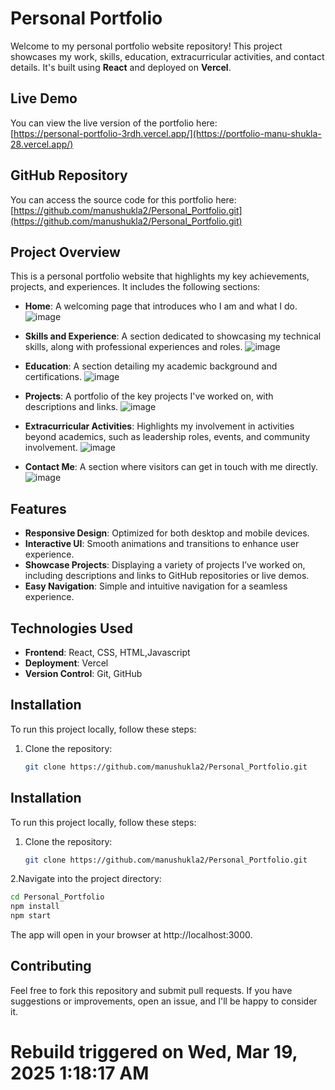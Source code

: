 # Personal Portfolio

Welcome to my personal portfolio website repository! This project showcases my work, skills, education, extracurricular activities, and contact details. It's built using **React** and deployed on **Vercel**.

## Live Demo

You can view the live version of the portfolio here:  
[https://personal-portfolio-3rdh.vercel.app/](https://portfolio-manu-shukla-28.vercel.app/)

## GitHub Repository

You can access the source code for this portfolio here:  
[https://github.com/manushukla2/Personal_Portfolio.git](https://github.com/manushukla2/Personal_Portfolio.git)

## Project Overview

This is a personal portfolio website that highlights my key achievements, projects, and experiences. It includes the following sections:

- **Home**: A welcoming page that introduces who I am and what I do.
  ![image](https://github.com/user-attachments/assets/a7d7f6cd-baa0-444a-95e2-250bc3c1ce48)

- **Skills and Experience**: A section dedicated to showcasing my technical skills, along with professional experiences and roles.
  ![image](https://github.com/user-attachments/assets/df0c5509-6de0-49a3-bb67-bfca36ccd681)

- **Education**: A section detailing my academic background and certifications.
  ![image](https://github.com/user-attachments/assets/a339f90d-a55c-4ff9-b22f-64b1eae09290)

- **Projects**: A portfolio of the key projects I've worked on, with descriptions and links.
  ![image](https://github.com/user-attachments/assets/583860bb-ed5e-4c3d-b5a3-2b99ddc4e7a5)

- **Extracurricular Activities**: Highlights my involvement in activities beyond academics, such as leadership roles, events, and community involvement.
  ![image](https://github.com/user-attachments/assets/40c4b3e9-75b7-4b2a-8b4b-f60802af597d)

- **Contact Me**: A section where visitors can get in touch with me directly.
  ![image](https://github.com/user-attachments/assets/4dc9f20e-70b2-44d4-8476-3e9d5c496241)


## Features

- **Responsive Design**: Optimized for both desktop and mobile devices.
- **Interactive UI**: Smooth animations and transitions to enhance user experience.
- **Showcase Projects**: Displaying a variety of projects I’ve worked on, including descriptions and links to GitHub repositories or live demos.
- **Easy Navigation**: Simple and intuitive navigation for a seamless experience.


## Technologies Used

- **Frontend**: React, CSS, HTML,Javascript
- **Deployment**: Vercel
- **Version Control**: Git, GitHub

## Installation

To run this project locally, follow these steps:

1. Clone the repository:

   ```bash
   git clone https://github.com/manushukla2/Personal_Portfolio.git


## Installation

To run this project locally, follow these steps:

1. Clone the repository:

   ```bash
   git clone https://github.com/manushukla2/Personal_Portfolio.git

2.Navigate into the project directory:

   ```bash 
   cd Personal_Portfolio
   npm install
   npm start
```
The app will open in your browser at http://localhost:3000.

## Contributing
Feel free to fork this repository and submit pull requests. If you have suggestions or improvements, open an issue, and I'll be happy to consider it.
















# Rebuild triggered on Wed, Mar 19, 2025  1:18:17 AM
